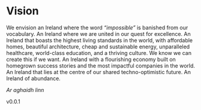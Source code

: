 # Vision

We envision an Ireland where the word _“impossible”_ is banished from our vocabulary. An Ireland where we are united in our quest for excellence. An Ireland that boasts the highest living standards in the world, with affordable homes, beautiful architecture, cheap and sustainable energy, unparalleled healthcare, world-class education, and a thriving culture. We know we can create this if we want. An Ireland with a flourishing economy built on homegrown success stories and the most impactful companies in the world. An Ireland that lies at the centre of our shared techno-optimistic future. An Ireland of abundance.

_Ar aghaidh linn_

v0.0.1